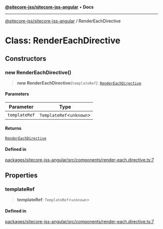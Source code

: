 [**@sitecore-jss/sitecore-jss-angular**](../README.md) • **Docs**

***

[@sitecore-jss/sitecore-jss-angular](../README.md) / RenderEachDirective

# Class: RenderEachDirective

## Constructors

### new RenderEachDirective()

> **new RenderEachDirective**(`templateRef`): [`RenderEachDirective`](RenderEachDirective.md)

#### Parameters

| Parameter | Type |
| ------ | ------ |
| `templateRef` | `TemplateRef`\<`unknown`\> |

#### Returns

[`RenderEachDirective`](RenderEachDirective.md)

#### Defined in

[packages/sitecore-jss-angular/src/components/render-each.directive.ts:7](https://github.com/Sitecore/jss/blob/79b72df335ab50517e6c3357c25dd7db1965274d/packages/sitecore-jss-angular/src/components/render-each.directive.ts#L7)

## Properties

### templateRef

> **templateRef**: `TemplateRef`\<`unknown`\>

#### Defined in

[packages/sitecore-jss-angular/src/components/render-each.directive.ts:7](https://github.com/Sitecore/jss/blob/79b72df335ab50517e6c3357c25dd7db1965274d/packages/sitecore-jss-angular/src/components/render-each.directive.ts#L7)
